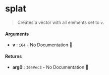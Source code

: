 # splat

>  Creates a vector with all elements set to `v`.

#### Arguments

- **v** : `i64` \- No Documentation 🚧

#### Returns

- **arg0** : `I64Vec3` \- No Documentation 🚧